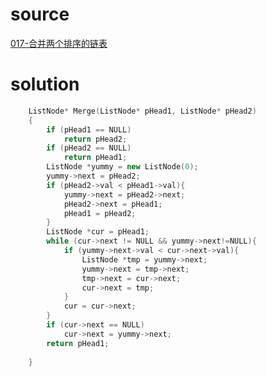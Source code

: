 # source

[017-合并两个排序的链表](https://github.com/gatieme/CodingInterviews/tree/master/017-%E5%90%88%E5%B9%B6%E4%B8%A4%E4%B8%AA%E6%8E%92%E5%BA%8F%E7%9A%84%E9%93%BE%E8%A1%A8)

# solution

```cpp
    ListNode* Merge(ListNode* pHead1, ListNode* pHead2)
    {
        if (pHead1 == NULL)
            return pHead2;
        if (pHead2 == NULL)
            return pHead1;
        ListNode *yummy = new ListNode(0);
        yummy->next = pHead2;
        if (pHead2->val < pHead1->val){
            yummy->next = pHead2->next;
            pHead2->next = pHead1;
            pHead1 = pHead2;
        }
        ListNode *cur = pHead1;
        while (cur->next != NULL && yummy->next!=NULL){
            if (yummy->next->val < cur->next->val){
                ListNode *tmp = yummy->next;
                yummy->next = tmp->next;
                tmp->next = cur->next;
                cur->next = tmp;
            }
            cur = cur->next;
        }
        if (cur->next == NULL)
            cur->next = yummy->next;
        return pHead1;
        
    }
```

 
